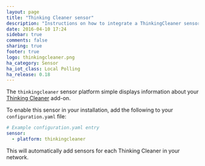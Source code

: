 ```yaml
---
layout: page
title: "Thinking Cleaner sensor"
description: "Instructions on how to integrate a ThinkingCleaner sensor within Home Assistant."
date: 2016-04-10 17:24
sidebar: true
comments: false
sharing: true
footer: true
logo: thinkingcleaner.png
ha_category: Sensor
ha_iot_class: Local Polling
ha_release: 0.18
---
```


The `thinkingcleaner` sensor platform simple displays information about your [Thinking Cleaner](http://www.thinkingcleaner.com) add-on.

To enable this sensor in your installation, add the following to your `configuration.yaml` file:

```yaml
# Example configuration.yaml entry
sensor:
  - platform: thinkingcleaner
```

This will automatically add sensors for each Thinking Cleaner in your network.
